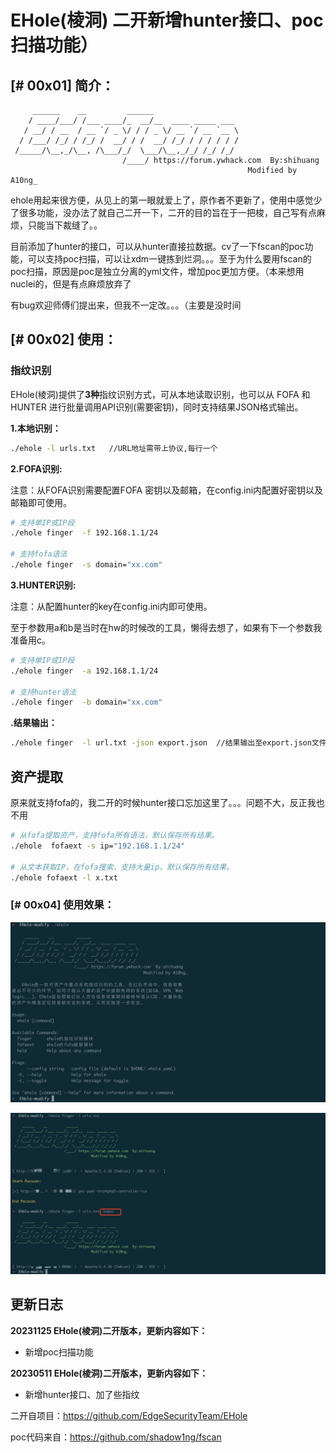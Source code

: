 # EHole(棱洞) 二开新增hunter接口、poc扫描功能）



## [# 00x01] 简介：

```
     ______    __         ______                 
    / ____/___/ /___ ____/_  __/__  ____ _____ ___ 
   / __/ / __  / __ `/ _ \/ / / _ \/ __ `/ __ `__ \
  / /___/ /_/ / /_/ /  __/ / /  __/ /_/ / / / / / /
 /_____/\__,_/\__, /\___/_/  \___/\__,_/_/ /_/ /_/ 
                         /____/ https://forum.ywhack.com  By:shihuang
                                                     Modified by A10ng_
```

ehole用起来很方便，从见上的第一眼就爱上了，原作者不更新了，使用中感觉少了很多功能，没办法了就自己二开一下，二开的目的旨在于一把梭，自己写有点麻烦，只能当下裁缝了。。

目前添加了hunter的接口，可以从hunter直接拉数据。cv了一下fscan的poc功能，可以支持poc扫描，可以让xdm一键拣到烂洞。。。至于为什么要用fscan的poc扫描，原因是poc是独立分离的yml文件，增加poc更加方便。（本来想用nuclei的，但是有点麻烦放弃了

有bug欢迎师傅们提出来，但我不一定改。。。（主要是没时间



## [# 00x02] 使用：

### 指纹识别

EHole(棱洞)提供了**3种**指纹识别方式，可从本地读取识别，也可以从 FOFA 和 HUNTER 进行批量调用API识别(需要密钥)，同时支持结果JSON格式输出。

**1.本地识别：**

```bash
./ehole -l urls.txt   //URL地址需带上协议,每行一个
```

**2.FOFA识别:**

注意：从FOFA识别需要配置FOFA 密钥以及邮箱，在config.ini内配置好密钥以及邮箱即可使用。

```bash
# 支持单IP或IP段
./ehole finger  -f 192.168.1.1/24  

# 支持fofa语法
./ehole finger  -s domain="xx.com"
```
**3.HUNTER识别:**

注意：从配置hunter的key在config.ini内即可使用。

至于参数用a和b是当时在hw的时候改的工具，懒得去想了，如果有下一个参数我准备用c。
```bash
# 支持单IP或IP段
./ehole finger  -a 192.168.1.1/24  

# 支持hunter语法
./ehole finger  -b domain="xx.com"
```

**.结果输出：**

```bash
./ehole finger  -l url.txt -json export.json  //结果输出至export.json文件
```
## 资产提取

原来就支持fofa的，我二开的时候hunter接口忘加这里了。。。问题不大，反正我也不用
```bash
# 从fofa提取资产，支持fofa所有语法，默认保存所有结果。
./ehole  fofaext -s ip="192.168.1.1/24"

# 从文本获取IP，在fofa搜索，支持大量ip，默认保存所有结果。
./ehole fofaext -l x.txt
```




### [# 00x04] 使用效果：

![-w1325](images/31125-234824.png)

![-w1325](images/11055.jpg)

## 更新日志

**20231125 EHole(棱洞)二开版本，更新内容如下：**


* 新增poc扫描功能


**20230511 EHole(棱洞)二开版本，更新内容如下：**

* 新增hunter接口、加了些指纹


二开自项目：https://github.com/EdgeSecurityTeam/EHole

poc代码来自：https://github.com/shadow1ng/fscan
